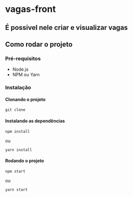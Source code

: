 # vagas-front 

## É possivel nele criar e visualizar vagas

## Como rodar o projeto

### Pré-requisitos

- Node.js
- NPM ou Yarn

### Instalação
#### Clonando o projeto
```
git clone

```
#### Instalando as dependências
```
npm install
```
ou
```
yarn install
```
#### Rodando o projeto
```
npm start
```
ou
```
yarn start
```
